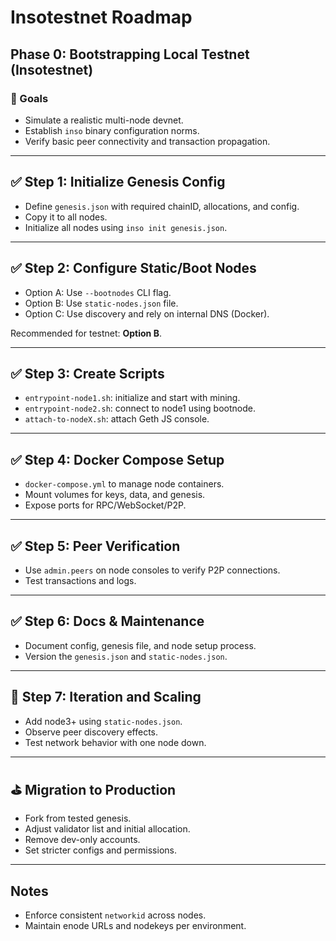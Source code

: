 
# Insotestnet Roadmap

## Phase 0: Bootstrapping Local Testnet (Insotestnet)

### 🎯 Goals
- Simulate a realistic multi-node devnet.
- Establish `inso` binary configuration norms.
- Verify basic peer connectivity and transaction propagation.

---

## ✅ Step 1: Initialize Genesis Config

- Define `genesis.json` with required chainID, allocations, and config.
- Copy it to all nodes.
- Initialize all nodes using `inso init genesis.json`.

---

## ✅ Step 2: Configure Static/Boot Nodes

- Option A: Use `--bootnodes` CLI flag.
- Option B: Use `static-nodes.json` file.
- Option C: Use discovery and rely on internal DNS (Docker).

Recommended for testnet: **Option B**.

---

## ✅ Step 3: Create Scripts

- `entrypoint-node1.sh`: initialize and start with mining.
- `entrypoint-node2.sh`: connect to node1 using bootnode.
- `attach-to-nodeX.sh`: attach Geth JS console.

---

## ✅ Step 4: Docker Compose Setup

- `docker-compose.yml` to manage node containers.
- Mount volumes for keys, data, and genesis.
- Expose ports for RPC/WebSocket/P2P.

---

## ✅ Step 5: Peer Verification

- Use `admin.peers` on node consoles to verify P2P connections.
- Test transactions and logs.

---

## ✅ Step 6: Docs & Maintenance

- Document config, genesis file, and node setup process.
- Version the `genesis.json` and `static-nodes.json`.

---

## 🔁 Step 7: Iteration and Scaling

- Add node3+ using `static-nodes.json`.
- Observe peer discovery effects.
- Test network behavior with one node down.

---

## ⛳️ Migration to Production

- Fork from tested genesis.
- Adjust validator list and initial allocation.
- Remove dev-only accounts.
- Set stricter configs and permissions.

---

## Notes

- Enforce consistent `networkid` across nodes.
- Maintain enode URLs and nodekeys per environment.
